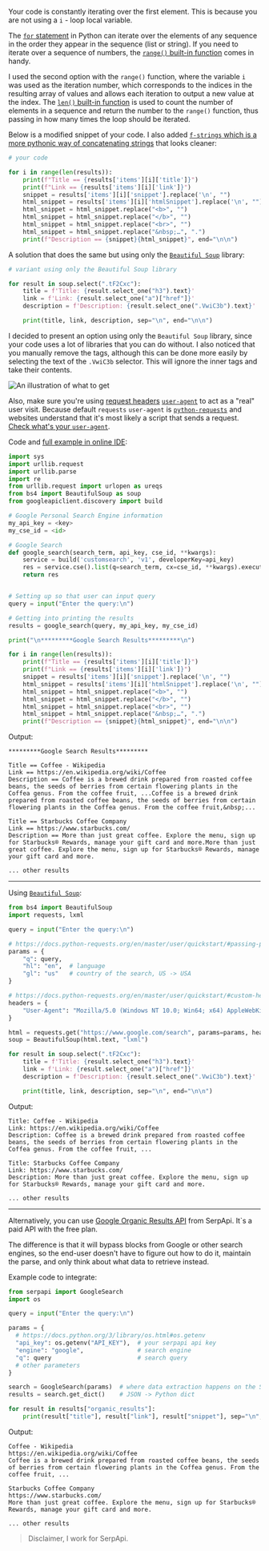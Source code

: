 Your code is constantly iterating over the first element. This is because you are not using a `i` - loop local variable.

The [`for` statement](https://docs.python.org/3/tutorial/controlflow.html#for-statements) in Python can iterate over the elements of any sequence in the order they appear in the sequence (list or string). If you need to iterate over a sequence of numbers, the [`range()` built-in function](https://docs.python.org/3/tutorial/controlflow.html#the-range-function) comes in handy.

I used the second option with the `range()` function, where the variable `i` was used as the iteration number, which corresponds to the indices in the resulting array of values ​​and allows each iteration to output a new value at the index. The [`len()` built-in function](https://docs.python.org/3/library/functions.html#len) is used to count the number of elements in a sequence and return the number to the `range()` function, thus passing in how many times the loop should be iterated.

Below is a modified snippet of your code. I also added [`f-strings` which is a more pythonic way of concatenating strings](https://docs.python.org/3.6/reference/lexical_analysis.html#formatted-string-literals) that looks cleaner:

```python
# your code

for i in range(len(results)):
    print(f"Title == {results['items'][i]['title']}")
    print(f"Link == {results['items'][i]['link']}")
    snippet = results['items'][i]['snippet'].replace('\n', "")
    html_snippet = results['items'][i]['htmlSnippet'].replace('\n', "")
    html_snippet = html_snippet.replace("<b>", "")
    html_snippet = html_snippet.replace("</b>", "")
    html_snippet = html_snippet.replace("<br>", "")
    html_snippet = html_snippet.replace("&nbsp;…", ".")
    print(f"Description == {snippet}{html_snippet}", end="\n\n")
```

A solution that does the same but using only the [`Beautiful Soup`](https://beautiful-soup-4.readthedocs.io/en/latest/) library:

```python
# variant using only the Beautiful Soup library 

for result in soup.select(".tF2Cxc"):
    title = f'Title: {result.select_one("h3").text}'
    link = f'Link: {result.select_one("a")["href"]}'
    description = f'Description: {result.select_one(".VwiC3b").text}'

    print(title, link, description, sep="\n", end="\n\n")
```

I decided to present an option using only the `Beautiful Soup` library, since your code uses a lot of libraries that you can do without. I also noticed that you manually remove the tags, although this can be done more easily by selecting the text of the `.VwiC3b` selector. This will ignore the inner tags and take their contents.

![An illustration of what to get](https://res.cloudinary.com/dqfrazolx/image/upload/v1650404120/images/VwiC3b_kwe17k.png)

Also, make sure you're using [request headers](https://docs.python-requests.org/en/master/user/quickstart/#custom-headers) [`user-agent`](https://developer.mozilla.org/en-US/docs/Glossary/User_agent) to act as a "real" user visit. Because default `requests` `user-agent` is [`python-requests`](https://github.com/psf/requests/blob/589c4547338b592b1fb77c65663d8aa6fbb7e38b/requests/utils.py#L808-L814) and websites understand that it's most likely a script that sends a request. [Check what's your `user-agent`](https://www.whatismybrowser.com/detect/what-is-my-user-agent/).

Code and [full example in online IDE](https://replit.com/@chukhraiartur/stackoverflow-webscraping-google-search-results-using-google#main.py):

```python
import sys
import urllib.request
import urllib.parse
import re
from urllib.request import urlopen as ureqs
from bs4 import BeautifulSoup as soup
from googleapiclient.discovery import build

# Google Personal Search Engine information
my_api_key = <key>
my_cse_id = <id>

# Google Search
def google_search(search_term, api_key, cse_id, **kwargs):
    service = build('customsearch', 'v1', developerKey=api_key)
    res = service.cse().list(q=search_term, cx=cse_id, **kwargs).execute()
    return res


# Setting up so that user can input query
query = input("Enter the query:\n")

# Getting into printing the results
results = google_search(query, my_api_key, my_cse_id)

print("\n*********Google Search Results*********\n")

for i in range(len(results)):
    print(f"Title == {results['items'][i]['title']}")
    print(f"Link == {results['items'][i]['link']}")
    snippet = results['items'][i]['snippet'].replace('\n', "")
    html_snippet = results['items'][i]['htmlSnippet'].replace('\n', "")
    html_snippet = html_snippet.replace("<b>", "")
    html_snippet = html_snippet.replace("</b>", "")
    html_snippet = html_snippet.replace("<br>", "")
    html_snippet = html_snippet.replace("&nbsp;…", ".")
    print(f"Description == {snippet}{html_snippet}", end="\n\n")
```

Output:

```lang-none
*********Google Search Results*********

Title == Coffee - Wikipedia
Link == https://en.wikipedia.org/wiki/Coffee
Description == Coffee is a brewed drink prepared from roasted coffee beans, the seeds of berries from certain flowering plants in the Coffea genus. From the coffee fruit, ...Coffee is a brewed drink prepared from roasted coffee beans, the seeds of berries from certain flowering plants in the Coffea genus. From the coffee fruit,&nbsp;...

Title == Starbucks Coffee Company
Link == https://www.starbucks.com/
Description == More than just great coffee. Explore the menu, sign up for Starbucks® Rewards, manage your gift card and more.More than just great coffee. Explore the menu, sign up for Starbucks® Rewards, manage your gift card and more.

... other results
```
____

Using [`Beautiful Soup`](https://beautiful-soup-4.readthedocs.io/en/latest/):

```python
from bs4 import BeautifulSoup
import requests, lxml

query = input("Enter the query:\n")

# https://docs.python-requests.org/en/master/user/quickstart/#passing-parameters-in-urls
params = {
    "q": query,
    "hl": "en",  # language
    "gl": "us"   # country of the search, US -> USA
}

# https://docs.python-requests.org/en/master/user/quickstart/#custom-headers
headers = {
    "User-Agent": "Mozilla/5.0 (Windows NT 10.0; Win64; x64) AppleWebKit/537.36 (KHTML, like Gecko) Chrome/100.0.4896.88 Safari/537.36",
}

html = requests.get("https://www.google.com/search", params=params, headers=headers, timeout=30)
soup = BeautifulSoup(html.text, "lxml")

for result in soup.select(".tF2Cxc"):
    title = f'Title: {result.select_one("h3").text}'
    link = f'Link: {result.select_one("a")["href"]}'
    description = f'Description: {result.select_one(".VwiC3b").text}'

    print(title, link, description, sep="\n", end="\n\n")
```

Output:

```lang-none
Title: Coffee - Wikipedia
Link: https://en.wikipedia.org/wiki/Coffee
Description: Coffee is a brewed drink prepared from roasted coffee beans, the seeds of berries from certain flowering plants in the Coffea genus. From the coffee fruit, ...

Title: Starbucks Coffee Company
Link: https://www.starbucks.com/
Description: More than just great coffee. Explore the menu, sign up for Starbucks® Rewards, manage your gift card and more.

... other results
```
____

Alternatively, you can use [Google Organic Results API](https://serpapi.com/organic-results) from SerpApi. It`s a paid API with the free plan.

The difference is that it will bypass blocks from Google or other search engines, so the end-user doesn't have to figure out how to do it, maintain the parse, and only think about what data to retrieve instead.

Example code to integrate:

```python
from serpapi import GoogleSearch
import os

query = input("Enter the query:\n")

params = {
  # https://docs.python.org/3/library/os.html#os.getenv
  "api_key": os.getenv("API_KEY"),  # your serpapi api key
  "engine": "google",               # search engine
  "q": query                        # search query
  # other parameters
}

search = GoogleSearch(params)  # where data extraction happens on the SerpApi backend
results = search.get_dict()    # JSON -> Python dict

for result in results["organic_results"]:
    print(result["title"], result["link"], result["snippet"], sep="\n", end="\n\n")
```

Output:

```lang-none
Coffee - Wikipedia
https://en.wikipedia.org/wiki/Coffee
Coffee is a brewed drink prepared from roasted coffee beans, the seeds of berries from certain flowering plants in the Coffea genus. From the coffee fruit, ...

Starbucks Coffee Company
https://www.starbucks.com/
More than just great coffee. Explore the menu, sign up for Starbucks® Rewards, manage your gift card and more.

... other results
```

> Disclaimer, I work for SerpApi.